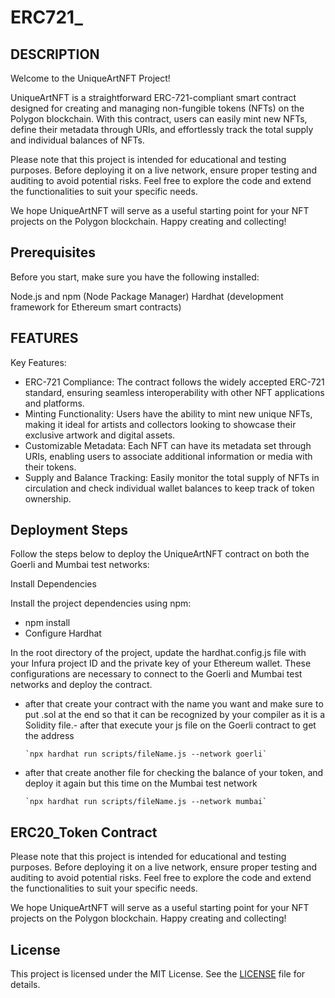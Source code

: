 
# ERC721_
## DESCRIPTION
Welcome to the UniqueArtNFT Project!

UniqueArtNFT is a straightforward ERC-721-compliant smart contract designed for creating and managing non-fungible tokens (NFTs) on the Polygon blockchain. With this contract, users can easily mint new NFTs, define their metadata through URIs, and effortlessly track the total supply and individual balances of NFTs.



Please note that this project is intended for educational and testing purposes. Before deploying it on a live network, ensure proper testing and auditing to avoid potential risks. Feel free to explore the code and extend the functionalities to suit your specific needs.

We hope UniqueArtNFT will serve as a useful starting point for your NFT projects on the Polygon blockchain. Happy creating and collecting!
## Prerequisites

Before you start, make sure you have the following installed:

Node.js and npm (Node Package Manager)
Hardhat (development framework for Ethereum smart contracts)
## FEATURES

Key Features:
- ERC-721 Compliance: The contract follows the widely accepted ERC-721 standard, ensuring seamless interoperability with other NFT applications and platforms.
- Minting Functionality: Users have the ability to mint new unique NFTs, making it ideal for artists and collectors looking to showcase their exclusive artwork and digital assets.
- Customizable Metadata: Each NFT can have its metadata set through URIs, enabling users to associate additional information or media with their tokens.
- Supply and Balance Tracking: Easily monitor the total supply of NFTs in circulation and check individual wallet balances to keep track of token ownership.
## Deployment Steps

Follow the steps below to deploy the UniqueArtNFT contract on both the Goerli and Mumbai test networks:

Install Dependencies

Install the project dependencies using npm:

- npm install
- Configure Hardhat

In the root directory of the project, update the hardhat.config.js file with your Infura project ID and the private key of your Ethereum wallet. These configurations are necessary to connect to the Goerli and Mumbai test networks and deploy the contract.

- after that create your contract with the name you want and make sure to put  .sol at the end so that it can be recognized by your compiler as it is a Solidity file.- after that execute your js file on the Goerli contract to get the address

      `npx hardhat run scripts/fileName.js --network goerli`

- after that create another file for checking the balance of your token, and deploy it again but this time on the Mumbai test network

      `npx hardhat run scripts/fileName.js --network mumbai`


## ERC20_Token Contract

Please note that this project is intended for educational and testing purposes. Before deploying it on a live network, ensure proper testing and auditing to avoid potential risks. Feel free to explore the code and extend the functionalities to suit your specific needs.

We hope UniqueArtNFT will serve as a useful starting point for your NFT projects on the Polygon blockchain. Happy creating and collecting!


## License

This project is licensed under the MIT License. See the [LICENSE](https://choosealicense.com/licenses/mit/) file for details.


